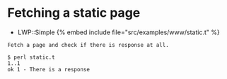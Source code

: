 # Fetching a static page

* LWP::Simple
{% embed include file="src/examples/www/static.t" %}

```
Fetch a page and check if there is response at all.
```

```
$ perl static.t
1..1
ok 1 - There is a response
```


